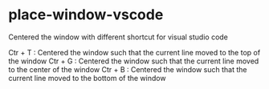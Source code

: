 # place-window-vscode
Centered the window with different shortcut for visual studio code

Ctr + T : Centered the window such that the current line moved to the top of the window
Ctr + G : Centered the window such that the current line moved to the center of the window
Ctr + B : Centered the window such that the current line moved to the bottom of the window
